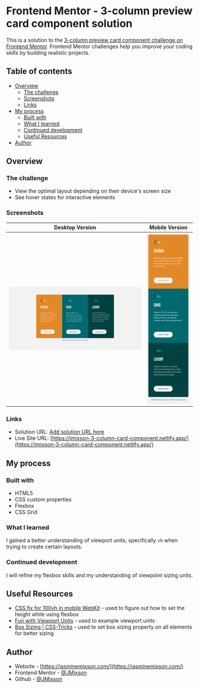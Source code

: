 # Frontend Mentor - 3-column preview card component solution

This is a solution to the [3-column preview card component challenge on Frontend Mentor](https://www.frontendmentor.io/challenges/3column-preview-card-component-pH92eAR2-). Frontend Mentor challenges help you improve your coding skills by building realistic projects.

## Table of contents

- [Overview](#overview)
  - [The challenge](#the-challenge)
  - [Screenshots](#screenshots)
  - [Links](#links)
- [My process](#my-process)
  - [Built with](#built-with)
  - [What I learned](#what-i-learned)
  - [Continued development](#continued-development)
  - [Useful Resources](#useful-resources)
- [Author](#author)

## Overview

### The challenge

- View the optimal layout depending on their device's screen size
- See hover states for interactive elements

### Screenshots

|                Desktop Version                |               Mobile Version                |
| :-------------------------------------------: | :-----------------------------------------: |
| ![desktop screenshot](screenshot-desktop.png) | ![mobile screenshot](screenshot-mobile.png) |

### Links

- Solution URL: [Add solution URL here](https://your-solution-url.com)
- Live Site URL: [https://jmixson-3-column-card-component.netlify.app/](https://jmixson-3-column-card-component.netlify.app/)

## My process

### Built with

- HTML5
- CSS custom properties
- Flexbox
- CSS Grid

### What I learned

I gained a better understanding of viewport units, specifically `vh` when trying to create certain layouts.

### Continued development

I will refine my flexbox skills and my understanding of viewpoint sizing units.

## Useful Resources

- [CSS fix for 100vh in mobile WebKit](https://allthingssmitty.com/2020/05/11/css-fix-for-100vh-in-mobile-webkit/) - used to figure out how to set the height while using flexbox
- [Fun with Viewport Units](https://css-tricks.com/fun-viewport-units/) - used to example viewport units
- [Box Sizing | CSS-Tricks](https://css-tricks.com/box-sizing/) - used to set box sizing property on all elements for better sizing

## Author

- Website - [https://jasminemixson.com/](https://jasminemixson.com/)
- Frontend Mentor - [@JMixson](https://www.frontendmentor.io/profile/JMixson)
- Github - [@JMixson](https://github.com/jmixson)
